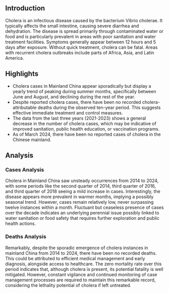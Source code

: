 ## Introduction

Cholera is an infectious disease caused by the bacterium Vibrio cholerae. It typically affects the small intestine, causing severe diarrhea and dehydration. The disease is spread primarily through contaminated water or food and is particularly prevalent in areas with poor sanitation and water treatment facilities. Symptoms generally appear between 12 hours and 5 days after exposure. Without quick treatment, cholera can be fatal. Areas with recurrent cholera outbreaks include parts of Africa, Asia, and Latin America.

## Highlights

- Cholera cases in Mainland China appear sporadically but display a yearly trend of peaking during summer months, specifically between June and August, and declining during the rest of the year. <br/>
- Despite reported cholera cases, there have been no recorded cholera-attributable deaths during the observed ten-year period. This suggests effective immediate treatment and control measures. <br/>
- The data from the last three years (2021-2023) shows a general decrease in the number of cholera cases, which may be indicative of improved sanitation, public health education, or vaccination programs. <br/>
- As of March 2024, there have been no reported cases of cholera in the Chinese mainland.

## Analysis

### Cases Analysis
Cholera in Mainland China saw unsteady occurrences from 2014 to 2024, with some periods like the second quarter of 2014, third quarter of 2016, and third quarter of 2018 seeing a mild increase in cases. Interestingly, the disease appears more prevalent in warmer months, implying a possibly seasonal trend. However, cases remain relatively low, never surpassing twelve instances within a month. Fluctuant but ceaseless presence of cases over the decade indicates an underlying perennial issue possibly linked to water sanitation or food safety that requires further exploration and public health actions.

### Deaths Analysis
Remarkably, despite the sporadic emergence of cholera instances in mainland China from 2014 to 2024, there have been no recorded deaths. This could be attributed to efficient medical management and early diagnosis, alongside access to healthcare. The zero mortality rate over this period indicates that, although cholera is present, its potential fatality is well mitigated. However, constant vigilance and continued monitoring of case management processes are required to maintain this remarkable record, considering the lethality potential of cholera if left untreated.
